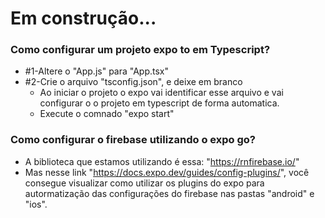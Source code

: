 # Em construção...

### Como configurar um projeto expo to em Typescript?
- #1-Altere o "App.js" para "App.tsx"
- #2-Crie o arquivo "tsconfig.json", e deixe em branco
  - Ao iniciar o projeto o expo vai identificar esse arquivo e vai configurar o 
  o projeto em typescript de forma automatica.
  - Execute o comnado "expo start"


### Como configurar o firebase utilizando o expo go?
- A biblioteca que estamos utilizando é essa: "https://rnfirebase.io/"
- Mas nesse link "https://docs.expo.dev/guides/config-plugins/", você consegue
visualizar como utilizar os plugins do expo para autormatização das configurações do
firebase nas pastas "android" e "ios".
